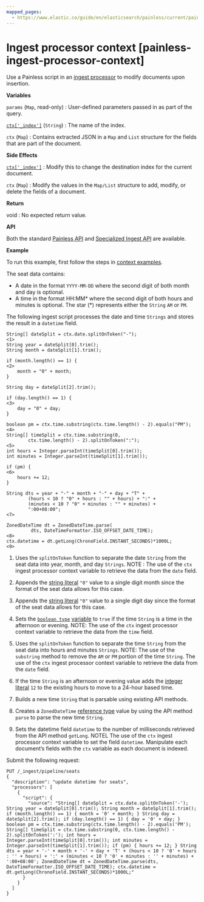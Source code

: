 ```yaml
---
mapped_pages:
  - https://www.elastic.co/guide/en/elasticsearch/painless/current/painless-ingest-processor-context.html
---
```


# Ingest processor context [painless-ingest-processor-context]

Use a Painless script in an [ingest processor](/reference/ingestion-tools/enrich-processor/script-processor.md) to modify documents upon insertion.

**Variables**

`params` (`Map`, read-only)
:   User-defined parameters passed in as part of the query.

[`ctx['_index']`](/elasticsearch/docs/reference/elasticsearch/mapping-reference/mapping-index-field.md) (`String`)
:   The name of the index.

`ctx` (`Map`)
:   Contains extracted JSON in a `Map` and `List` structure for the fields that are part of the document.

**Side Effects**

[`ctx['_index']`](/elasticsearch/docs/reference/elasticsearch/mapping-reference/mapping-index-field.md)
:   Modify this to change the destination index for the current document.

`ctx` (`Map`)
:   Modify the values in the `Map/List` structure to add, modify, or delete the fields of a document.

**Return**

void
:   No expected return value.

**API**

Both the standard [Painless API](https://www.elastic.co/guide/en/elasticsearch/painless/current/painless-api-reference-shared.html) and [Specialized Ingest API](https://www.elastic.co/guide/en/elasticsearch/painless/current/painless-api-reference-ingest.html) are available.

**Example**

To run this example, first follow the steps in [context examples](/reference/scripting-languages/painless/painless-context-examples.md).

The seat data contains:

* A date in the format `YYYY-MM-DD` where the second digit of both month and day is optional.
* A time in the format HH:MM* where the second digit of both hours and minutes is optional. The star (*) represents either the `String` `AM` or `PM`.

The following ingest script processes the date and time `Strings` and stores the result in a `datetime` field.

```painless
String[] dateSplit = ctx.date.splitOnToken("-");                     <1>
String year = dateSplit[0].trim();
String month = dateSplit[1].trim();

if (month.length() == 1) {                                           <2>
    month = "0" + month;
}

String day = dateSplit[2].trim();

if (day.length() == 1) {                                             <3>
    day = "0" + day;
}

boolean pm = ctx.time.substring(ctx.time.length() - 2).equals("PM"); <4>
String[] timeSplit = ctx.time.substring(0,
        ctx.time.length() - 2).splitOnToken(":");                    <5>
int hours = Integer.parseInt(timeSplit[0].trim());
int minutes = Integer.parseInt(timeSplit[1].trim());

if (pm) {                                                            <6>
    hours += 12;
}

String dts = year + "-" + month + "-" + day + "T" +
        (hours < 10 ? "0" + hours : "" + hours) + ":" +
        (minutes < 10 ? "0" + minutes : "" + minutes) +
        ":00+08:00";                                                 <7>

ZonedDateTime dt = ZonedDateTime.parse(
         dts, DateTimeFormatter.ISO_OFFSET_DATE_TIME);               <8>
ctx.datetime = dt.getLong(ChronoField.INSTANT_SECONDS)*1000L;        <9>
```

1. Uses the `splitOnToken` function to separate the date `String` from the seat data into year, month, and day `Strings`.
   NOTE : The use of the `ctx` ingest processor context variable to retrieve the data from the `date` field.

2. Appends the [string literal](/reference/scripting-languages/painless/painless-literals.md#string-literals) `"0"` value to a single digit month since the format of the seat data allows for this case.
3. Appends the [string literal](/reference/scripting-languages/painless/painless-literals.md#string-literals) `"0"` value to a single digit day since the format of the seat data allows for this case.
4. Sets the [`boolean type`](/reference/scripting-languages/painless/painless-types.md#primitive-types) [variable](/reference/scripting-languages/painless/painless-variables.md) to `true` if the time `String` is a time in the afternoon or evening.
   NOTE: The use of the `ctx` ingest processor context variable to retrieve the data from the `time` field.

5. Uses the `splitOnToken` function to separate the time `String` from the seat data into hours and minutes `Strings`.
   NOTE: The use of the `substring` method to remove the `AM` or `PM` portion of the time `String`. The use of the `ctx` ingest processor context variable to retrieve the data from the `date` field.

6. If the time `String` is an afternoon or evening value adds the [integer literal](/reference/scripting-languages/painless/painless-literals.md#integer-literals) `12` to the existing hours to move to a 24-hour based time.
7. Builds a new time `String` that is parsable using existing API methods.
8. Creates a `ZonedDateTime` [reference type](/reference/scripting-languages/painless/painless-types.md#reference-types) value by using the API method `parse` to parse the new time `String`.
9. Sets the datetime field `datetime` to the number of milliseconds retrieved from the API method `getLong`.
   NOTEL The use of the `ctx` ingest processor context variable to set the field `datetime`. Manipulate each document’s fields with the `ctx` variable as each document is indexed.




Submit the following request:

```console
PUT /_ingest/pipeline/seats
{
  "description": "update datetime for seats",
  "processors": [
    {
      "script": {
        "source": "String[] dateSplit = ctx.date.splitOnToken('-'); String year = dateSplit[0].trim(); String month = dateSplit[1].trim(); if (month.length() == 1) { month = '0' + month; } String day = dateSplit[2].trim(); if (day.length() == 1) { day = '0' + day; } boolean pm = ctx.time.substring(ctx.time.length() - 2).equals('PM'); String[] timeSplit = ctx.time.substring(0, ctx.time.length() - 2).splitOnToken(':'); int hours = Integer.parseInt(timeSplit[0].trim()); int minutes = Integer.parseInt(timeSplit[1].trim()); if (pm) { hours += 12; } String dts = year + '-' + month + '-' + day + 'T' + (hours < 10 ? '0' + hours : '' + hours) + ':' + (minutes < 10 ? '0' + minutes : '' + minutes) + ':00+08:00'; ZonedDateTime dt = ZonedDateTime.parse(dts, DateTimeFormatter.ISO_OFFSET_DATE_TIME); ctx.datetime = dt.getLong(ChronoField.INSTANT_SECONDS)*1000L;"
      }
    }
  ]
}
```

